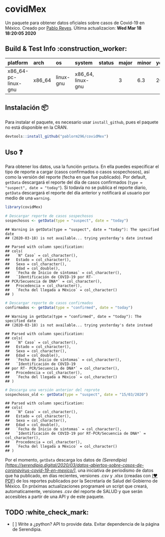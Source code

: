 covidMex
================

Un paquete para obtener datos oficiales sobre casos de Covid-19 en
México. Creado por [Pablo Reyes](https://twitter.com/pablorm296).
Última actualizacion: **Wed Mar 18 18:20:05
2020**

## Build & Test Info :construction\_worker:

| platform             | arch    | os        | system             | status | major | minor | year | month | day | svn.rev | language | version.string               | nickname             |
| :------------------- | :------ | :-------- | :----------------- | :----- | :---- | :---- | :--- | :---- | :-- | :------ | :------- | :--------------------------- | :------------------- |
| x86\_64-pc-linux-gnu | x86\_64 | linux-gnu | x86\_64, linux-gnu |        | 3     | 6.3   | 2020 | 02    | 29  | 77875   | R        | R version 3.6.3 (2020-02-29) | Holding the Windsock |

## Instalación :package:

Para instalar el paquete, es necesario usar `install_github`, pues el
paquete no está disponible en la CRAN.

``` r
devtools::install_github("pablorm296/covidMex")
```

## Uso :question:

Para obtener los datos, usa la función `getData`. En ella puedes
especificar el tipo de reporte a cargar (casos confirmados o casos
sospechosos), así como la versión del reporte (fecha en que fue
publicado). Por default, `getData` descargará el reporte del día de
casos confirmados (`type = "suspect", date = "today"`). Si todavía no se
publica el reporte diario, `getData` descargará el reporte del día
anterior y notificará al usuario por medio de una `warning`.

``` r
library(covidMex)

# Descargar reporte de casos sospechosos
sospechosos <- getData(type = "suspect", date = "today")
```

    ## Warning in getData(type = "suspect", date = "today"): The specified date
    ## (2020-03-18) is not available... trying yesterday's date instead

    ## Parsed with column specification:
    ## cols(
    ##   `N° Caso` = col_character(),
    ##   Estado = col_character(),
    ##   Sexo = col_character(),
    ##   Edad = col_double(),
    ##   `Fecha de Inicio de síntomas` = col_character(),
    ##   `Identificación de COVID-19 por RT-
    ## PCR/Secuencia de DNA*` = col_character(),
    ##   Procedencia = col_character(),
    ##   `Fecha del llegada a México` = col_character()
    ## )

``` r
# Descargar reporte de casos confirmados
confirmados <- getData(type = "confirmed", date = "today")
```

    ## Warning in getData(type = "confirmed", date = "today"): The specified date
    ## (2020-03-18) is not available... trying yesterday's date instead

    ## Parsed with column specification:
    ## cols(
    ##   `N° Caso` = col_character(),
    ##   Estado = col_character(),
    ##   Sexo = col_character(),
    ##   Edad = col_double(),
    ##   `Fecha de Inicio de síntomas` = col_character(),
    ##   `Identificación de COVID-19
    ## por RT- PCR/Secuencia de DNA*` = col_character(),
    ##   Procedencia = col_character(),
    ##   `Fecha del llegada a México` = col_character()
    ## )

``` r
# Descarga una versión anterior del reprote
sospechosos_old <- getData(type = "suspect", date = "15/03/2020")
```

    ## Parsed with column specification:
    ## cols(
    ##   `N° Caso` = col_character(),
    ##   Estado = col_character(),
    ##   Sexo = col_character(),
    ##   Edad = col_double(),
    ##   `Fecha de Inicio de síntomas` = col_character(),
    ##   `Identificación de COVID-19 por RT-PCR/Secuencia de DNA*` = col_character(),
    ##   Procedencia = col_character(),
    ##   `Fecha del llegada a México` = col_character()
    ## )

Por el momento, `getData` descarga los datos de
*(Serendipia)\[<https://serendipia.digital/2020/03/datos-abiertos-sobre-casos-de-coronavirus-covid-19-en-mexico/>\]*,
una iniciativa de periodismo de datos que ha publicado, en días
recientes, versiones .csv y .xlsx (creadas con
[I:heart:PDF](https://www.ilovepdf.com/es)) de los reportes publicados
por la Secretaría de Salud del Gobierno de México. En próximas
actualizaciones programaré un script que creará, automaticamente,
versiones .csv del reporte de SALUD y que serán accesibles a partir de
una API y de este paquete.

## TODO :white\_check\_mark:

  - \[ \] Write a ¿python? API to provide data. Evitar dependencia de la
    página de Serendipia.
